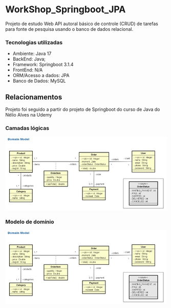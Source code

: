 # WorkShop_Springboot_JPA

Projeto de estudo Web API autoral básico de controle (CRUD) de tarefas para fonte de pesquisa usando o banco de dados relacional. 

### Tecnologias utilizadas 

- Ambiente: Java 17
- BackEnd: Java;
- Framework: Springboot 3.1.4
- FrontEnd: N/A
- ORM/Acesso a dados: JPA
- Banco de Dados: MySQL

**Relacionamentos**
-

Projeto foi seguido a partir do projeto de Springboot do curso de Java do Nélio Alves na Udemy

### Camadas lógicas

![Camadas](imgs/domain.jpg)

### Modelo de domínio

![Dominio](/imgs/domain.jpg)
